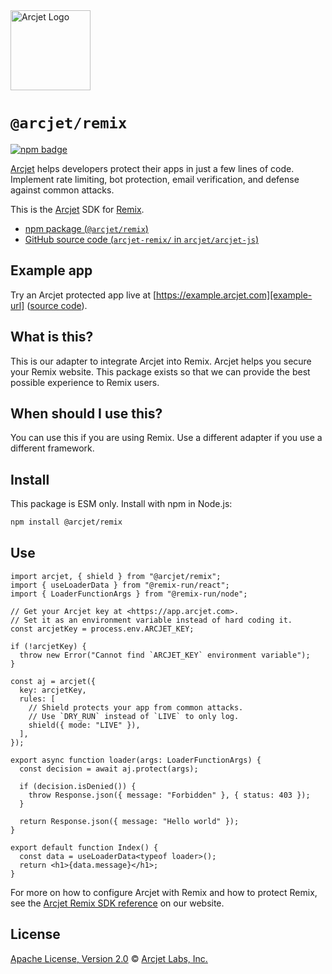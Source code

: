 <a href="https://arcjet.com" target="_arcjet-home">
  <picture>
    <source media="(prefers-color-scheme: dark)" srcset="https://arcjet.com/logo/arcjet-dark-lockup-voyage-horizontal.svg">
    <img src="https://arcjet.com/logo/arcjet-light-lockup-voyage-horizontal.svg" alt="Arcjet Logo" height="128" width="auto">
  </picture>
</a>

# `@arcjet/remix`

<p>
  <a href="https://www.npmjs.com/package/@arcjet/remix">
    <picture>
      <source media="(prefers-color-scheme: dark)" srcset="https://img.shields.io/npm/v/%40arcjet%2Fremix?style=flat-square&label=%E2%9C%A6Aj&labelColor=000000&color=5C5866">
      <img alt="npm badge" src="https://img.shields.io/npm/v/%40arcjet%2Fremix?style=flat-square&label=%E2%9C%A6Aj&labelColor=ECE6F0&color=ECE6F0">
    </picture>
  </a>
</p>

[Arcjet][arcjet] helps developers protect their apps in just a few lines of
code. Implement rate limiting, bot protection, email verification, and defense
against common attacks.

This is the [Arcjet][arcjet] SDK for [Remix][remix].

- [npm package (`@arcjet/remix`)](https://www.npmjs.com/package/@arcjet/remix)
- [GitHub source code (`arcjet-remix/` in `arcjet/arcjet-js`)](https://github.com/arcjet/arcjet-js/tree/main/arcjet-remix)

## Example app

Try an Arcjet protected app live at [https://example.arcjet.com][example-url]
([source code][example-source]).

## What is this?

This is our adapter to integrate Arcjet into Remix.
Arcjet helps you secure your Remix website.
This package exists so that we can provide the best possible experience to
Remix users.

## When should I use this?

You can use this if you are using Remix.
Use a different adapter if you use a different framework.

<!-- TODO(@wooorm-arcjet): link `adapters` above when the main repo is up to date. -->

## Install

This package is ESM only.
Install with npm in Node.js:

```sh
npm install @arcjet/remix
```

## Use

```tsx
import arcjet, { shield } from "@arcjet/remix";
import { useLoaderData } from "@remix-run/react";
import { LoaderFunctionArgs } from "@remix-run/node";

// Get your Arcjet key at <https://app.arcjet.com>.
// Set it as an environment variable instead of hard coding it.
const arcjetKey = process.env.ARCJET_KEY;

if (!arcjetKey) {
  throw new Error("Cannot find `ARCJET_KEY` environment variable");
}

const aj = arcjet({
  key: arcjetKey,
  rules: [
    // Shield protects your app from common attacks.
    // Use `DRY_RUN` instead of `LIVE` to only log.
    shield({ mode: "LIVE" }),
  ],
});

export async function loader(args: LoaderFunctionArgs) {
  const decision = await aj.protect(args);

  if (decision.isDenied()) {
    throw Response.json({ message: "Forbidden" }, { status: 403 });
  }

  return Response.json({ message: "Hello world" });
}

export default function Index() {
  const data = useLoaderData<typeof loader>();
  return <h1>{data.message}</h1>;
}
```

For more on how to configure Arcjet with Remix and how to protect Remix,
see the [Arcjet Remix SDK reference][arcjet-reference-remix] on our website.

## License

[Apache License, Version 2.0][apache-license] © [Arcjet Labs, Inc.][arcjet]

[arcjet-reference-remix]: https://docs.arcjet.com/reference/remix
[arcjet]: https://arcjet.com
[remix]: https://remix.run/
[example-url]: https://example.arcjet.com
[example-source]: https://github.com/arcjet/arcjet-js-example
[apache-license]: http://www.apache.org/licenses/LICENSE-2.0
